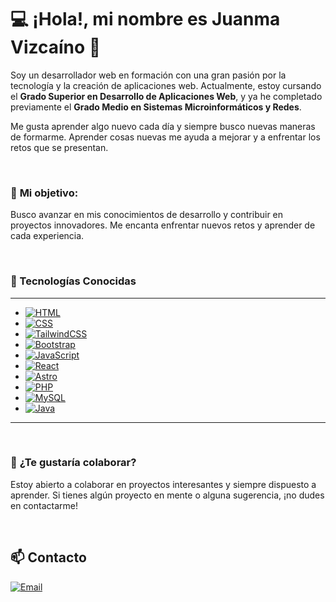 <!-- Sobre mí -->
# 💻 ¡Hola!, mi nombre es Juanma Vizcaíno 👋

Soy un desarrollador web en formación con una gran pasión por la tecnología y la creación de aplicaciones web. Actualmente, estoy cursando el **Grado Superior en Desarrollo de Aplicaciones Web**, y ya he completado previamente el **Grado Medio en Sistemas Microinformáticos y Redes**. 

Me gusta aprender algo nuevo cada día y siempre busco nuevas maneras de formarme. Aprender cosas nuevas me ayuda a mejorar y a enfrentar los retos que se presentan.

</br>

### 🌱 **Mi objetivo:**
Busco avanzar en mis conocimientos de desarrollo y contribuir en proyectos innovadores. Me encanta enfrentar nuevos retos y aprender de cada experiencia.

</br>

### 🚀 Tecnologías Conocidas 
<hr>

* [![HTML][HTML]][HTML-url]
* [![CSS][CSS]][CSS-url]
* [![TailwindCSS][TailwindCSS]][TailwindCSS-url]
* [![Bootstrap][Bootstrap.com]][Bootstrap-url]
* [![JavaScript][JavaScript]][JavaScript-url]
* [![React][React.js]][React-url]
* [![Astro][Astro]][Astro-url]
* [![PHP][PHP]][PHP-url]
* [![MySQL][MySQL]][MySQL-url]
* [![Java][Java]][Java-url]

<hr>


</br>

### 🤝 **¿Te gustaría colaborar?**
Estoy abierto a colaborar en proyectos interesantes y siempre dispuesto a aprender. Si tienes algún proyecto en mente o alguna sugerencia, ¡no dudes en contactarme!

</br>

<!-- CONTACTO -->
## 📫 Contacto

[![Email](https://img.shields.io/badge/juanmavb@hotmail.com-email_personal-ffffff?style=for-the-badge&logo=gmail&logoColor=ffffff&labelColor=000000)](juanmavb@hotmail.com)


<!--Referencias a los iconos de las tecnologías-->
[HTML]: https://img.shields.io/badge/HTML5-E34F26?style=for-the-badge&logo=html5&logoColor=white
[HTML-url]: https://developer.mozilla.org/docs/Web/HTML
[CSS]: https://img.shields.io/badge/CSS3-1572B6?style=for-the-badge&logo=css3&logoColor=white
[CSS-url]: https://developer.mozilla.org/docs/Web/CSS
[JavaScript]: https://img.shields.io/badge/JavaScript-F7DF1E?style=for-the-badge&logo=javascript&logoColor=black
[JavaScript-url]: https://developer.mozilla.org/docs/Web/JavaScript
[TailwindCSS]: https://img.shields.io/badge/TailwindCSS-38B2AC?style=for-the-badge&logo=tailwind-css&logoColor=white
[TailwindCSS-url]: https://tailwindcss.com/
[Astro]: https://img.shields.io/badge/Astro-0C1222?style=for-the-badge&logo=astro&logoColor=FF5D01
[Astro-url]: https://astro.build/
[PHP]: https://img.shields.io/badge/PHP-777BB4?style=for-the-badge&logo=php&logoColor=white
[PHP-url]: https://www.php.net/
[MySQL]: https://img.shields.io/badge/MySQL-4479A1?style=for-the-badge&logo=mysql&logoColor=white
[MySQL-url]: https://www.mysql.com/
[Java]: https://img.shields.io/badge/Java-007396?style=for-the-badge&logo=java&logoColor=white
[Java-url]: https://www.java.com/
[React.js]: https://img.shields.io/badge/React-20232A?style=for-the-badge&logo=react&logoColor=61DAFB
[React-url]: https://reactjs.org/
[Bootstrap.com]: https://img.shields.io/badge/Bootstrap-563D7C?style=for-the-badge&logo=bootstrap&logoColor=white
[Bootstrap-url]: https://getbootstrap.com

